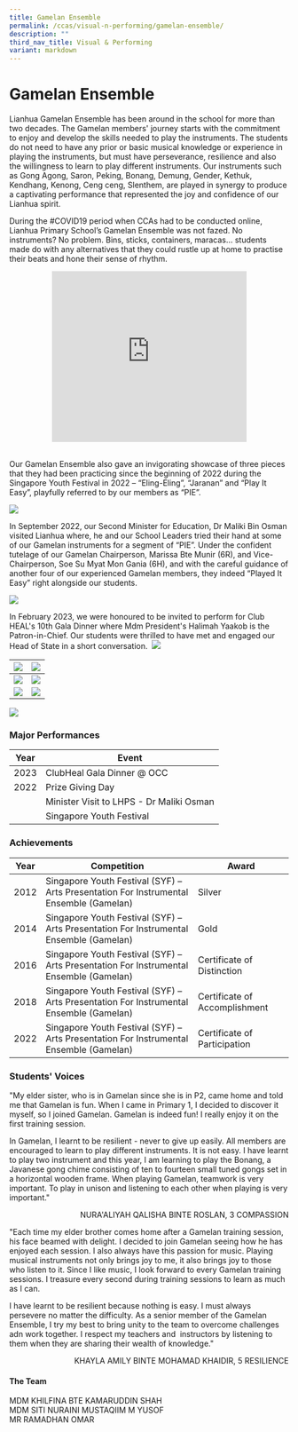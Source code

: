 ```yaml
---
title: Gamelan Ensemble
permalink: /ccas/visual-n-performing/gamelan-ensemble/
description: ""
third_nav_title: Visual & Performing
variant: markdown
---
```

# Gamelan Ensemble


Lianhua Gamelan Ensemble has been around in the school for more than two decades. The Gamelan members' journey starts with the commitment to enjoy and develop the skills needed to play the instruments. The students do not need to have any prior or basic musical knowledge or experience in playing the instruments, but must have perseverance, resilience and also the willingness to learn to play different instruments. Our instruments such as Gong Agong, Saron, Peking, Bonang, Demung, Gender, Kethuk, Kendhang, Kenong, Ceng ceng, Slenthem, are played in synergy to produce a captivating performance that represented the joy and confidence of our Lianhua spirit.&nbsp;

During the #COVID19 period when CCAs had to be conducted online, Lianhua Primary School’s Gamelan Ensemble was not fazed. No instruments? No problem. Bins, sticks, containers, maracas… students made do with any alternatives that they could rustle up at home to practise their beats and hone their sense of rhythm.&nbsp;

<center><iframe allowfullscreen="" allow="accelerometer; autoplay; clipboard-write; encrypted-media; gyroscope; picture-in-picture" frameborder="0" title="Gamelan 3" src="https://www.youtube.com/embed/-ELcfeVFz54" height="308" width="351"></iframe></center>
<br>
  
Our Gamelan Ensemble also gave an invigorating showcase of three pieces that they had been practicing since the beginning of 2022 during the Singapore Youth Festival in 2022 – “Eling-Eling”, “Jaranan” and “Play It Easy”, playfully referred to by our members as “PIE”.

  ![](/images/CCAs/Gamelan%20Ensemble/photo2.jpeg)



In September 2022, our Second Minister for Education, Dr Maliki Bin Osman visited Lianhua where, he and our School Leaders tried their hand at some of our Gamelan instruments for a segment of “PIE”. Under the confident tutelage of our Gamelan Chairperson, Marissa Bte Munir (6R), and Vice-Chairperson, Soe Su Myat Mon Gania (6H), and with the careful guidance of another four of our experienced Gamelan members, they indeed “Played It Easy” right alongside our students.

  
![](/images/CCAs/Gamelan%20Ensemble/1_photo.jpeg)

In February 2023, we were honoured to be invited to perform for Club HEAL's 10th Gala Dinner where Mdm President's Halimah Yaakob is the Patron-in-Chief. Our students were thrilled to have met and engaged our Head of State in a short conversation.&nbsp;
![](/images/CCAs/Gamelan%20Ensemble/5_photo.jpeg)

| ![](/images/CCAs/Gamelan%20Ensemble/13_photo.jpg)  | ![](/images/CCAs/Gamelan%20Ensemble/6_photo.jpeg) | 
|:-:|:-:|
| ![](/images/CCAs/Gamelan%20Ensemble/14_photo.jpg)   | ![](/images/CCAs/Gamelan%20Ensemble/10_photo.jpg)     | 
| ![](/images/CCAs/Gamelan%20Ensemble/8_photo.JPG)   | ![](/images/CCAs/Gamelan%20Ensemble/12_photo.jpg)     | 

 ![](/images/CCAs/Gamelan%20Ensemble/7_photo.jpeg) 

### Major Performances



| Year | Event |
| -------- | -------- | 
| 2023     | ClubHeal Gala Dinner @ OCC     | 
| 2022   | Prize Giving Day     | 
|    | Minister Visit to LHPS - Dr Maliki Osman   | 
|    | Singapore Youth Festival   | 


### Achievements

| Year | Competition                                                                            | Award                         |
|------|----------------------------------------------------------------------------------------|-------------------------------|
| 2012 | Singapore Youth Festival (SYF) – Arts Presentation For Instrumental Ensemble (Gamelan) | Silver                        |
| 2014 | Singapore Youth Festival (SYF) – Arts Presentation For Instrumental Ensemble (Gamelan) | Gold                          |
| 2016 | Singapore Youth Festival (SYF) – Arts Presentation For Instrumental Ensemble (Gamelan) | Certificate of Distinction    |
| 2018 | Singapore Youth Festival (SYF) – Arts Presentation For Instrumental Ensemble (Gamelan) | Certificate of Accomplishment |
| 2022 | Singapore Youth Festival (SYF) – Arts Presentation For Instrumental Ensemble (Gamelan) | Certificate of Participation |


### Students' Voices
  
"My elder sister, who is in Gamelan since she is in P2, came home and told me that Gamelan is fun. When I came in Primary 1, I decided to discover it myself, so I joined Gamelan. Gamelan is indeed fun! I really enjoy it on the first training session.&nbsp;

In Gamelan, I learnt to be resilient - never to give up easily. All members are encouraged to learn to play different instruments. It is not easy. I have learnt to play two instrument and this year, I am learning to play the Bonang, a Javanese gong chime consisting of ten to fourteen small tuned gongs set in a horizontal wooden frame. When playing Gamelan, teamwork is very important. To play in unison and listening to each other when playing is very important."&nbsp;&nbsp;&nbsp;&nbsp;

  <p style="text-align: right">NURA'ALIYAH QALISHA BINTE ROSLAN, 3 COMPASSION  <br></p>


"Each time my elder brother comes home after a Gamelan training session, his face beamed with delight. I decided to join Gamelan seeing how he has enjoyed each session. I also always have this passion for music. Playing musical instruments not only brings joy to me, it also brings joy to those who listen to it. Since I like music, I look forward to every Gamelan training sessions. I treasure every second during training sessions to learn as much as I can.

I have learnt to be resilient because nothing is easy. I must always persevere no matter the difficulty. As a senior member of the Gamelan Ensemble, I try my best to bring unity to the team to overcome challenges adn work together. I respect my teachers and&nbsp; instructors by listening to them when they are sharing their wealth of knowledge."&nbsp;

<p style="text-align: right">KHAYLA AMILY BINTE MOHAMAD KHAIDIR, 5 RESILIENCE<br></p>



#### The Team

MDM KHILFINA BTE KAMARUDDIN SHAH<br>
MDM SITI NURAINI MUSTAQIIM M YUSOF<br>
MR RAMADHAN OMAR